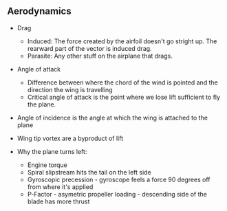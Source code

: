 ## Aerodynamics

* Drag
    * Induced: The force created by the airfoil doesn't go stright up.  The rearward part of the vector is induced drag.
    * Parasite: Any other stuff on the airplane that drags.

* Angle of attack
    * Difference between where the chord of the wind is pointed and the direction the wing is travelling
    * Critical angle of attack is the point where we lose lift sufficient to fly the plane.

* Angle of incidence is the angle at which the wing is attached to the plane

* Wing tip vortex are a byproduct of lift

* Why the plane turns left:
    * Engine torque
    * Spiral slipstream hits the tail on the left side
    * Gyroscopic precession - gyroscope feels a force 90 degrees off from where it's applied
    * P-Factor - asymetric propeller loading - descending side of the blade has more thrust
